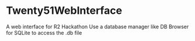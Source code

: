 # Twenty51WebInterface
A web interface for R2 Hackathon
Use a database manager like DB Browser for SQLite to access the .db file
